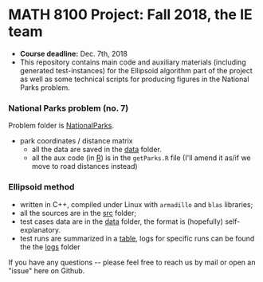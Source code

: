 # MATH 8100 Project: Fall 2018, the IE team
- **Course deadline:** Dec. 7th, 2018
- This repository contains main code and auxiliary materials (including generated test-instances) for the Ellipsoid algorithm part of the project as well as some technical scripts for producing figures in the National Parks problem.

### National Parks problem (no. 7)
Problem folder is [NationalParks](./NationalParks/).
- park coordinates / distance matrix 
	+ all the data are saved in the [data](./NationalParks/data) folder.
	+ all the aux code (in [R](https://www.r-project.org/)) is in the `getParks.R` file (I'll amend it as/if we move to road distances instead) 

### Ellipsoid method
- written in C++, compiled under Linux with `armadillo` and `blas` libraries;
- all the sources are in the [src](./Ellipsoid/src) folder;
- test cases data are in the [data](./Ellipsoid/data) folder, the format is (hopefully) self-explanatory.
- test runs are summarized in a [table](./Ellipsoid/logs/tests.log), logs for specific runs can be found the the [logs](./Ellipsoid/logs/) folder

If you have any questions -- please feel free to reach us by mail or open an "issue" here on Github.
